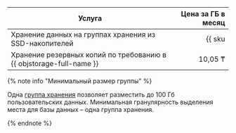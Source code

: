 | Услуга | Цена за ГБ в месяц |
| ----- | ----: |
| Хранение данных на группах хранения из SSD-накопителей | {{ sku|KZT|ydb.cluster.v1.ssd|month|string }} |
| Хранение резервных копий по требованию в {{ objstorage-full-name }} | 10,05 ₸ |

{% note info "Минимальный размер группы" %}

Одна [группа хранения](../../ydb/concepts/resources.md#storage-groups) позволяет разместить до 100 Гб пользовательских данных. Минимальная гранулярность выделения места для базы данных – одна группа хранения.

{% endnote %}
